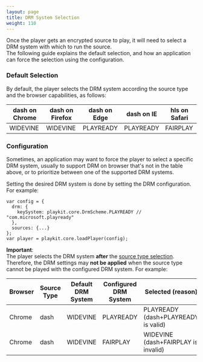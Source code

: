 ```yaml
---
layout: page
title: DRM System Selection
weight: 110
---
```


Once the player gets an encrypted source to play, it will need to select a DRM system with which to run the source.  
The following guide explains the default selection, and how an application can force the selection using the configuration.

### Default Selection

By default, the player selects the DRM system according the source type and the browser capabilities, as follows:

| dash on Chrome | dash on Firefox | dash on Edge | dash on IE | hls on Safari |
| -------------- | --------------- | ------------ | ---------- | ------------- |
| WIDEVINE       | WIDEVINE        | PLAYREADY    | PLAYREADY  | FAIRPLAY      |

### Configuration

Sometimes, an application may want to force the player to select a specific DRM system, usually to support DRM on browser that's not in the table above, or to prioritize between one of the supported DRM systems.

Setting the desired DRM system is done by setting the DRM configuration. For example:

```ecmascript 6
var config = {
  drm: {
    keySystem: playkit.core.DrmScheme.PLAYREADY // "com.microsoft.playready"
  },
  sources: {...}
};
var player = playkit.core.loadPlayer(config);
```

**Important**:  
The player selects the DRM system **after** the [source type selection](/player/web/player-events-web).  
Therefore, the DRM settings may **not be applied** when the source type cannot be played with the configured DRM system. For example:

| Browser | Source Type | Default DRM System | Configured DRM System | Selected (reason)                   |
| ------- | ----------- | ------------------ | --------------------- | ----------------------------------- |
| Chrome  | dash        | WIDEVINE           | PLAYREADY             | PLAYREADY (dash+PLAYREADY is valid) |
| Chrome  | dash        | WIDEVINE           | FAIRPLAY              | WIDEVINE (dash+FAIRPLAY is invalid) |
